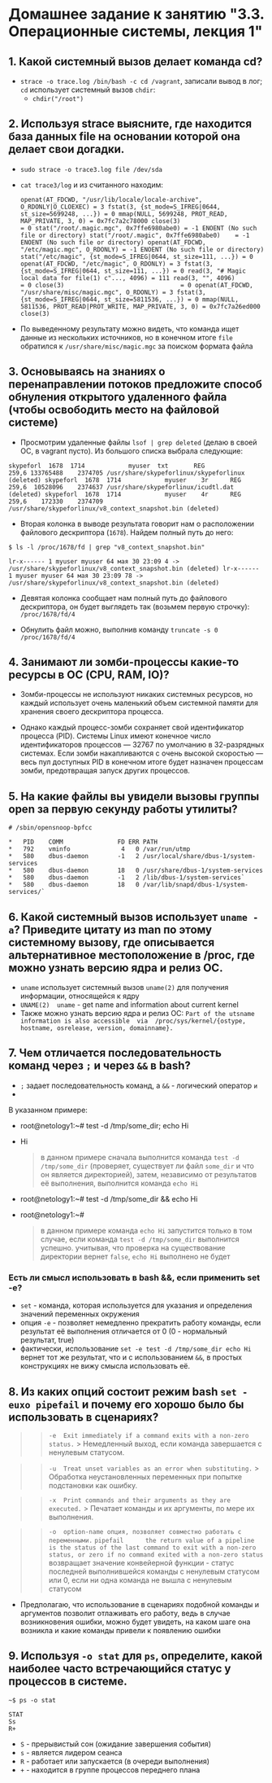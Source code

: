 # Домашнее задание к занятию "3.3. Операционные системы, лекция 1"
## 1. Какой системный вызов делает команда cd? 

*   `strace -o trace.log /bin/bash -c cd /vagrant`, записали вывод в лог; `cd` использует системный вызов `chdir`:
    *   `chdir("/root")`
    
## 2. Используя strace выясните, где находится база данных file на основании которой она делает свои догадки.

*   `sudo strace -o trace3.log file /dev/sda`
*   `cat trace3/log` и из считанного находим:

    `openat(AT_FDCWD, "/usr/lib/locale/locale-archive", O_RDONLY|O_CLOEXEC) = 3
    fstat(3, {st_mode=S_IFREG|0644, st_size=5699248, ...}) = 0
    mmap(NULL, 5699248, PROT_READ, MAP_PRIVATE, 3, 0) = 0x7fc7a2c78000
    close(3)                                = 0
    stat("/root/.magic.mgc", 0x7ffe6980abe0) = -1 ENOENT (No such file or directory)
    stat("/root/.magic", 0x7ffe6980abe0)    = -1 ENOENT (No such file or directory)
    openat(AT_FDCWD, "/etc/magic.mgc", O_RDONLY) = -1 ENOENT (No such file or directory)
    stat("/etc/magic", {st_mode=S_IFREG|0644, st_size=111, ...}) = 0
    openat(AT_FDCWD, "/etc/magic", O_RDONLY) = 3
    fstat(3, {st_mode=S_IFREG|0644, st_size=111, ...}) = 0
    read(3, "# Magic local data for file(1) c"..., 4096) = 111
    read(3, "", 4096)                       = 0
    close(3)                                = 0
    openat(AT_FDCWD, "/usr/share/misc/magic.mgc", O_RDONLY) = 3
    fstat(3, {st_mode=S_IFREG|0644, st_size=5811536, ...}) = 0
    mmap(NULL, 5811536, PROT_READ|PROT_WRITE, MAP_PRIVATE, 3, 0) = 0x7fc7a26ed000
    close(3)     
    `
    
*   По выведенному результату можно видеть, что команда ищет данные из нескольких источников, но в конечном итоге `file` обратился к `/usr/share/misc/magic.mgc` за поиском формата файла

## 3. Основываясь на знаниях о перенаправлении потоков предложите способ обнуления открытого удаленного файла (чтобы освободить место на файловой системе)

*   Просмотрим удаленные файлы `lsof | grep deleted` (делаю в своей ОС, в vagrant пусто). Из большого списка выбрала следующие:

`skypeforl  1678  1714            myuser  txt       REG              259,6 133765488    2374705 /usr/share/skypeforlinux/skypeforlinux (deleted)
skypeforl  1678  1714            myuser    3r      REG              259,6  10528096    2374637 /usr/share/skypeforlinux/icudtl.dat (deleted)
skypeforl  1678  1714            myuser    4r      REG              259,6    172330    2374709 /usr/share/skypeforlinux/v8_context_snapshot.bin (deleted)
`

*   Вторая колонка в выводе результата говорит нам о расположении файлового дескриптора (`1678`). Найдем полный путь до него:

`$ ls -l /proc/1678/fd | grep "v8_context_snapshot.bin"`


`lr-x------ 1 myuser myuser 64 мая 30 23:09 4 -> /usr/share/skypeforlinux/v8_context_snapshot.bin (deleted)
lr-x------ 1 myuser myuser 64 мая 30 23:09 78 -> /usr/share/skypeforlinux/v8_context_snapshot.bin (deleted)
`
*   Девятая колонка сообщает нам полный путь до файлового дескриптора, он будет выглядеть так (возьмем первую строчку): `/proc/1678/fd/4`

*   Обнулить файл можно, выполнив команду `truncate -s 0 /proc/1678/fd/4`

## 4. Занимают ли зомби-процессы какие-то ресурсы в ОС (CPU, RAM, IO)?

*   Зомби-процессы не используют никаких системных ресурсов, но каждый использует очень маленький объем системной памяти для хранения своего дескриптора процесса.
    
*   Однако каждый процесс-зомби сохраняет свой идентификатор процесса (PID). 
    Системы Linux имеют конечное число идентификаторов процессов — 32767 по умолчанию в 32-разрядных системах. 
    Если зомби накапливаются с очень высокой скоростью — весь пул доступных PID в конечном итоге будет назначен процессам зомби, предотвращая запуск других процессов.
    
## 5. На какие файлы вы увидели вызовы группы open за первую секунду работы утилиты? 

`# /sbin/opensnoop-bpfcc `

    *   PID    COMM               FD ERR PATH
    *   792    vminfo              4   0 /var/run/utmp
    *   580    dbus-daemon        -1   2 /usr/local/share/dbus-1/system-services
    *   580    dbus-daemon        18   0 /usr/share/dbus-1/system-services
    *   580    dbus-daemon        -1   2 /lib/dbus-1/system-services`
    *   580    dbus-daemon        18   0 /var/lib/snapd/dbus-1/system-services/`

## 6. Какой системный вызов использует `uname -a`? Приведите цитату из man по этому системному вызову, где описывается альтернативное местоположение в /proc, где можно узнать версию ядра и релиз ОС.

*   `uname` использует системный вызов `uname(2)` для получения информации, относящейся к ядру
*   `UNAME(2)  uname` - get name and information about current kernel
*   Также можно узнать версию ядра и релиз ОС: `Part of the utsname information is also accessible  via  /proc/sys/kernel/{ostype, hostname, osrelease, version, domainname}.`

## 7. Чем отличается последовательность команд через `;` и через `&&` в bash? 

*   `;` задает последовательность команд, а `&&` - логический оператор `и`
*   
В указанном примере:
*   root@netology1:~# test -d /tmp/some_dir; echo Hi 
*   Hi            
    > в данном примере сначала выполнится команда `test -d /tmp/some_dir` (проверяет, существует ли файл `some_dir` и что он является директорией), затем, независимо от результатов её выполнения, выполнится команда `echo Hi`
        
*   root@netology1:~# test -d /tmp/some_dir && echo Hi
*   root@netology1:~#
    > в данном примере команда `echo Hi` запустится только в том случае, если команда `test -d /tmp/some_dir` выполнится успешно.
    > учитывая, что проверка на существование директории вернет `false`, `echo Hi` выполнено не будет

### Есть ли смысл использовать в bash &&, если применить set -e?

*   `set` - команда, которая используется для указания и определения значений переменных окружения
*   опция `-e` - позволяет немедленно прекратить работу команды, если результат её выполнения отличается от 0 (0 - нормальный результат, true)
*   фактически, использование `set -e test -d /tmp/some_dir echo Hi` вернет тот же результат, что и с использованием `&&`, 
в простых конструкциях не вижу смысла использовать её. 
    
## 8. Из каких опций состоит режим bash `set -euxo pipefail` и почему его хорошо было бы использовать в сценариях?

>>  `-e  Exit immediately if a command exits with a non-zero status.`
    > Немедленный выход, если команда завершается с ненулевым статусом.

>>  `-u  Treat unset variables as an error when substituting.`
    > Обработка неустановленных переменных при попытке подстановки как ошибку.    

>> `-x  Print commands and their arguments as they are executed.`
    > Печатает команды и их аргументы, по мере их выполнения. 
   
>> `-o  option-name опция, позволяет совместно работать с переменными.`
> `pipefail      the return value of a pipeline is the status of
                        the last command to exit with a non-zero status,
                        or zero if no command exited with a non-zero status`
    возвращает значение конвейерной функции - статус последней выполнившейся команды с ненулевым статусом или 0, 
    если ни одна команда не вышла с ненулевым статусом

*   Предполагаю, что использование в сценариях подобной команды и аргументов позволит отлаживать его работу, ведь в случае
возникновения ошибки, можно будет увидеть, на каком шаге она возникла и какие команды привели к появлению ошибки
       
## 9. Используя `-o stat` для `ps`, определите, какой наиболее часто встречающийся статус у процессов в системе.

 `~$ ps -o stat`

    STAT
    Ss
    R+

*   `S` - прерывистый сон (ожидание завершения события)
*   `s` - является лидером сеанса
*   `R` - работает или запускается (в очереди выполнения)
*   `+` - находится в группе процессов переднего плана